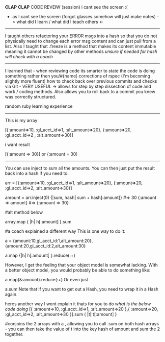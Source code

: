 **CLAP** **CLAP** CODE REVEIW (session)
i cant see the screen :(
- as I cant see the screen (forgot glasses somehow will just make notes)
-> what did I learn / what did I teach others <-
------------------------------------------------
I taught others refactoring your ERROR msgs into a hash so that you do not physically need to change each error msg content and can just pull from a list.
Also I taught that .freeze is a method that makes its content immutable meaning it cannot be changed by other methods
*unsure if needed for hash will check with a coach*
___________________________
I learned that - when reviewing code its smarter to state the code is doing something rather then you/#{name}
corrections of rspec (I'm becoming slightly more fluent)
how to check back over previous commits and checks via Git - VERY USEFUL -> allows for step by step dissection of code and work / coding methods. Also allows you to roll back to a commit you knew was correctly structured.   

random ruby learning experience
___________________________
This is my array

[{:amount=>10, :gl_acct_id=>1, :alt_amount=>20}, {:amount=>20, :gl_acct_id=>2
, :alt_amount=>30}]

i want result

[{:amount => 30}] or {:amount = 30}

- - - - -
You can use inject to sum all the amounts. You can then just put the result back into a hash if you need to.

arr = [{:amount=>10, :gl_acct_id=>1, :alt_amount=>20}, {:amount=>20, :gl_acct_id=>2, :alt_amount=>30}]  

amount = arr.inject(0) {|sum, hash| sum + hash[:amount]} #=> 30
{:amount => amount} #=> {:amount => 30}

#alt method below

array.map { |h| h[:amount] }.sum

#a coach explained a different way
This is one way to do it:

a = {amount:10,gl_acct_id:1,alt_amount:20},{amount:20,gl_acct_id:2,alt_amount:30}

a.map {|h| h[:amount] }.reduce(:+)

However, I get the feeling that your object model is somewhat lacking. With a better object model, you would probably be able to do something like:

a.map(&:amount).reduce(:+)
Or even just

a.sum
Note that if you want to get out a Hash, you need to wrap it in a Hash again.

heres another way I wont explain it thats for you to do
*what is the below code doing*
[{
    :amount=>10,
    :gl_acct_id=>1,
    :alt_amount=>20
},{
    :amount=>20,
    :gl_acct_id=>2,
    :alt_amount=>30
}].sum { |t| t[:amount] }

#conjoins the 2 arrays with a , allowing you to call .sum on both hash arrays - you can then take the value of t into the key hash of amount and sum the 2 together.
